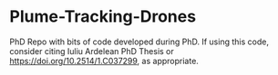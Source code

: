 # Plume-Tracking-Drones
PhD Repo with bits of code developed during PhD.
If using this code, consider citing Iuliu Ardelean PhD Thesis or https://doi.org/10.2514/1.C037299, as appropriate.

